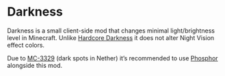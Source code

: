 # Darkness

Darkness is a small client-side mod that changes minimal light/brightness level in Minecraft.
Unlike [Hardcore Darkness](https://github.com/lumien231/Hardcore-Darkness) it does not alter Night Vision effect colors.

Due to [MC-3329](https://bugs.mojang.com/browse/MC-3329) (dark spots in Nether) it’s recommended to use [Phosphor](https://www.curseforge.com/minecraft/mc-mods/phosphor-forge) alongside this mod.

